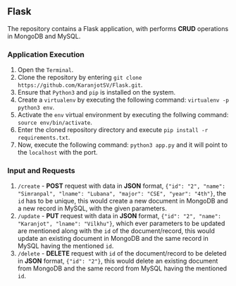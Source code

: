 ## Flask

The repository contains a Flask application, with performs **CRUD** operations in MongoDB and MySQL.

### Application Execution

  1. Open the `Terminal`.
  2. Clone the repository by entering `git clone https://github.com/KaranjotSV/Flask.git`.
  3. Ensure that `Python3` and `pip` is installed on the system.
  4. Create a `virtualenv` by executing the following command: `virtualenv -p python3 env`.
  5. Activate the `env` virtual environment by executing the follwing command: `source env/bin/activate`.
  6. Enter the cloned repository directory and execute `pip install -r requirements.txt`.
  7. Now, execute the following command: `python3 app.py` and it will point to the `localhost` with the port.

### Input and Requests

  1. `/create` - **POST** request with data in **JSON** format, `{"id": "2", "name": "Simranpal", "lname": "Lubana", "major": "CSE", "year": "4th"}`, the `id` has to be unique, this would create a new document in MongoDB and a new record in MySQL, with the given parameters.
  2. `/update` - **PUT** request with data in **JSON** format, `{"id": "2", "name": "Karanjot", "lname": "Vilkhu"}`, which ever parameters to be updated are mentioned along with the `id` of the document/record, this would update an existing document in MongoDB and the same record in MySQL having the mentioned `id`.
  3. `/delete` - **DELETE** request with `id` of the document/record to be deleted in **JSON** format, `{"id": "2"}`, this would delete an existing document from MongoDB and the same record from MySQL having the mentioned `id`.
  
